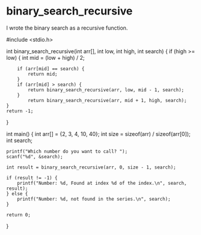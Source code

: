 # binary_search_recursive
I wrote the binary search as a recursive function.


#include <stdio.h>

int binary_search_recursive(int arr[], int low, int high, int search) {
    if (high >= low) {
        int mid = (low + high) / 2;

        if (arr[mid] == search) {
            return mid;
        }
        if (arr[mid] > search) {
			return binary_search_recursive(arr, low, mid - 1, search);
        }
			return binary_search_recursive(arr, mid + 1, high, search);
    }
    return -1;
}

int main() {
    int arr[] = {2, 3, 4, 10, 40};
    int size = sizeof(arr) / sizeof(arr[0]);
    int search;

    printf("Which number do you want to call? ");
    scanf("%d", &search);

    int result = binary_search_recursive(arr, 0, size - 1, search);

    if (result != -1) {
        printf("Number: %d, Found at index %d of the index.\n", search, result);
    } else {
        printf("Number: %d, not found in the series.\n", search);
    }

    return 0;
}
